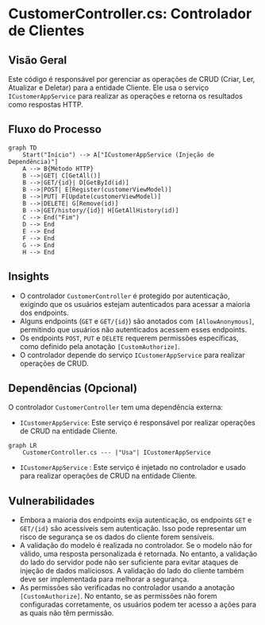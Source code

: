 # CustomerController.cs: Controlador de Clientes

## Visão Geral
Este código é responsável por gerenciar as operações de CRUD (Criar, Ler, Atualizar e Deletar) para a entidade Cliente. Ele usa o serviço `ICustomerAppService` para realizar as operações e retorna os resultados como respostas HTTP.

## Fluxo do Processo

```mermaid
graph TD
    Start("Início") --> A["ICustomerAppService (Injeção de Dependência)"]
    A --> B{Método HTTP}
    B -->|GET| C[GetAll()]
    B -->|GET/{id}| D[GetById(id)]
    B -->|POST| E[Register(customerViewModel)]
    B -->|PUT| F[Update(customerViewModel)]
    B -->|DELETE| G[Remove(id)]
    B -->|GET/history/{id}| H[GetAllHistory(id)]
    C --> End("Fim")
    D --> End
    E --> End
    F --> End
    G --> End
    H --> End
```

## Insights
- O controlador `CustomerController` é protegido por autenticação, exigindo que os usuários estejam autenticados para acessar a maioria dos endpoints.
- Alguns endpoints (`GET` e `GET/{id}`) são anotados com `[AllowAnonymous]`, permitindo que usuários não autenticados acessem esses endpoints.
- Os endpoints `POST`, `PUT` e `DELETE` requerem permissões específicas, como definido pela anotação `[CustomAuthorize]`.
- O controlador depende do serviço `ICustomerAppService` para realizar operações de CRUD.

## Dependências (Opcional)
O controlador `CustomerController` tem uma dependência externa:

- `ICustomerAppService`: Este serviço é responsável por realizar operações de CRUD na entidade Cliente.

```mermaid
graph LR
    CustomerController.cs --- |"Usa"| ICustomerAppService
```

- `ICustomerAppService` : Este serviço é injetado no controlador e usado para realizar operações de CRUD na entidade Cliente.

## Vulnerabilidades
- Embora a maioria dos endpoints exija autenticação, os endpoints `GET` e `GET/{id}` são acessíveis sem autenticação. Isso pode representar um risco de segurança se os dados do cliente forem sensíveis.
- A validação do modelo é realizada no controlador. Se o modelo não for válido, uma resposta personalizada é retornada. No entanto, a validação do lado do servidor pode não ser suficiente para evitar ataques de injeção de dados maliciosos. A validação do lado do cliente também deve ser implementada para melhorar a segurança.
- As permissões são verificadas no controlador usando a anotação `[CustomAuthorize]`. No entanto, se as permissões não forem configuradas corretamente, os usuários podem ter acesso a ações para as quais não têm permissão.